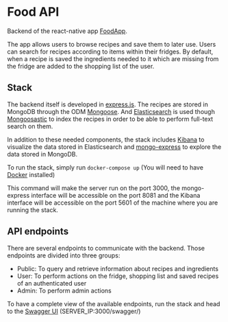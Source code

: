 # Food API

Backend of the react-native app [FoodApp](https://github.com/PaulPidou/FoodApp).

The app allows users to browse recipes and save them to later use. 
Users can search for recipes according to items within their fridges.
By default, when a recipe is saved the ingredients needed to it which are missing from the fridge are added to the shopping list of the user.

## Stack

The backend itself is developed in [express.js](https://expressjs.com).
The recipes are stored in MongoDB through the ODM [Mongoose](https://mongoosejs.com/).
And [Elasticsearch](https://www.elastic.co/elasticsearch) is used though [Mongoosastic](https://github.com/mongoosastic/mongoosastic) to index the recipes in order to be able to perform full-text search on them.

In addition to these needed components, the stack includes [Kibana](https://www.elastic.co/kibana) to visualize the data stored in Elasticsearch and [mongo-express](https://github.com/mongo-express/mongo-express) to explore the data stored in MongoDB.

To run the stack, simply run ```docker-compose up``` (You will need to have [Docker](https://www.docker.com/products/docker-desktop) installed)

This command will make the server run on the port 3000, the mongo-express interface will be accessible on the port 8081 and the Kibana interface will be accessible on the port 5601 of the machine where you are running the stack.

## API endpoints

There are several endpoints to communicate with the backend. Those endpoints are divided into three groups:
- Public: To query and retrieve information about recipes and ingredients
- User: To perform actions on the fridge, shopping list and saved recipes of an authenticated user
- Admin: To perform admin actions

To have a complete view of the available endpoints, run the stack and head to the [Swagger UI](https://swagger.io/tools/swagger-ui/) (SERVER_IP:3000/swagger/)